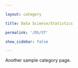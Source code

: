 ```yaml
---

layout: category

title: Data Science/Statistics

permalink: '/DS/ST'

show_sidebar: false

---
```


Another sample category page.
